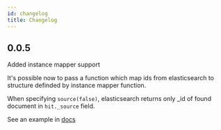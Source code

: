```yaml
---
id: changelog
title: Changelog
---
```


## 0.0.5
Added instance mapper support

It's possible now to pass a function which map ids from elasticsearch to structure definded by instance mapper function.

When specifying `source(false)`, elasticsearch returns only _id of found document in `hit._source` field.

See an example in [docs](instance_mapper.md)
